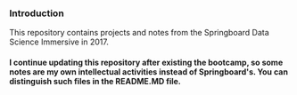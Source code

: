 ### Introduction
This repository contains projects and notes from the Springboard Data Science Immersive in 2017.

#### I continue updating this repository after existing the bootcamp, so some notes are my own intellectual activities instead of Springboard's. You can distinguish such files in the README.MD file.
